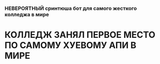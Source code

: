 ### НЕВЕРОЯТНЫЙ сринтюша бот для самого жесткого колледжа в мире

# КОЛЛЕДЖ ЗАНЯЛ ПЕРВОЕ МЕСТО ПО САМОМУ ХУЕВОМУ АПИ В МИРЕ
